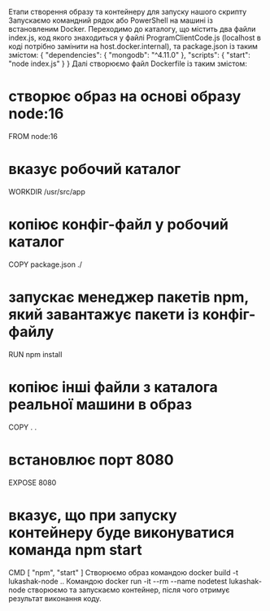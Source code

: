 Етапи створення образу та контейнеру для запуску нашого скрипту
Запускаємо командний рядок або PowerShell на машині із встановленим Docker.
Переходимо до каталогу, що містить два файли index.js, код якого знаходиться у файлі ProgramClientCode.js (localhost в коді потрібно замінити на host.docker.internal), та package.json із таким змістом:
{
  "dependencies": {
    "mongodb": "^4.11.0"
  },
  "scripts": {
    "start": "node index.js"
  }
}
Далі створюємо файл Dockerfile із таким змістом:
# створює образ на основі образу node:16
FROM node:16

# вказує робочий каталог
WORKDIR /usr/src/app

# копіює конфіг-файл у робочий каталог
COPY package.json ./

# запускає менеджер пакетів npm, який завантажує пакети із конфіг-файлу
RUN npm install

# копіює інші файли з каталога реальної машини в образ
COPY . .

# встановлює порт 8080
EXPOSE 8080

# вказує, що при запуску контейнеру буде виконуватися команда npm start
CMD [ "npm", "start" ]
Створюємо образ командою docker build -t lukashak-node ..
Командою docker run -it --rm --name nodetest lukashak-node створюємо та запускаємо контейнер, після чого отримує результат виконання коду.

